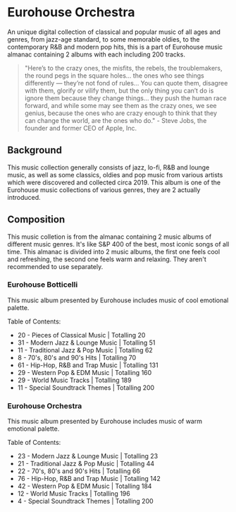 # Eurohouse Orchestra

An unique digital collection of classical and popular music of all ages and genres, from jazz-age standard, to some memorable oldies, to the contemporary R&B and modern pop hits, this is a part of Eurohouse music almanac containing 2 albums with each including 200 tracks.

> "Here’s to the crazy ones, the misfits, the rebels, the troublemakers, the round pegs in the square holes… the ones who see things differently — they’re not fond of rules… You can quote them, disagree with them, glorify or vilify them, but the only thing you can’t do is ignore them because they change things… they push the human race forward, and while some may see them as the crazy ones, we see genius, because the ones who are crazy enough to think that they can change the world, are the ones who do." - Steve Jobs, the founder and former CEO of Apple, Inc.

## Background

This music collection generally consists of jazz, lo-fi, R&B and lounge music, as well as some classics, oldies and pop music from various artists which were discovered and collected circa 2019. This album is one of the Eurohouse music collections of various genres, they are 2 actually introduced.

## Composition

This music colletion is from the almanac containing 2 music albums of different music genres. It's like S&P 400 of the best, most iconic songs of all time. This almanac is divided into 2 music albums, the first one feels cool and refreshing, the second one feels warm and relaxing. They aren't recommended to use separately.

### Eurohouse Botticelli

This music album presented by Eurohouse includes music of cool emotional palette.

Table of Contents:

* 20 - Pieces of Classical Music | Totalling 20
* 31 - Modern Jazz & Lounge Music | Totalling 51
* 11 - Traditional Jazz & Pop Music | Totalling 62
* 8 - 70's, 80's and 90's Hits | Totalling 70
* 61 - Hip-Hop, R&B and Trap Music | Totalling 131
* 29 - Western Pop & EDM Music | Totalling 160
* 29 - World Music Tracks | Totalling 189
* 11 - Special Soundtrack Themes | Totalling 200

### Eurohouse Orchestra

This music album presented by Eurohouse includes music of warm emotional palette.

Table of Contents:

* 23 - Modern Jazz & Lounge Music | Totalling 23
* 21 - Traditional Jazz & Pop Music | Totalling 44
* 22 - 70's, 80's and 90's Hits | Totalling 66
* 76 - Hip-Hop, R&B and Trap Music | Totalling 142
* 42 - Western Pop & EDM Music | Totalling 184
* 12 - World Music Tracks | Totalling 196
* 4 - Special Soundtrack Themes | Totalling 200
